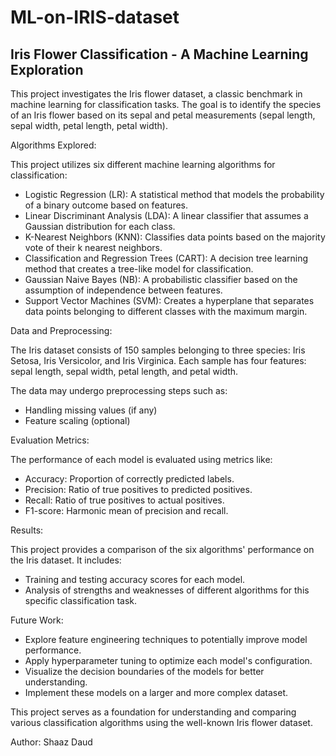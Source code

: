 # ML-on-IRIS-dataset
## Iris Flower Classification - A Machine Learning Exploration

This project investigates the Iris flower dataset, a classic benchmark in machine learning for classification tasks. The goal is to identify the species of an Iris flower based on its sepal and petal measurements (sepal length, sepal width, petal length, petal width). 

 Algorithms Explored: 

This project utilizes six different machine learning algorithms for classification:

*  Logistic Regression (LR):  A statistical method that models the probability of a binary outcome based on features.
*  Linear Discriminant Analysis (LDA):  A linear classifier that assumes a Gaussian distribution for each class.
*  K-Nearest Neighbors (KNN):  Classifies data points based on the majority vote of their k nearest neighbors.
*  Classification and Regression Trees (CART):  A decision tree learning method that creates a tree-like model for classification.
*  Gaussian Naive Bayes (NB):  A probabilistic classifier based on the assumption of independence between features.
*  Support Vector Machines (SVM):  Creates a hyperplane that separates data points belonging to different classes with the maximum margin.

 Data and Preprocessing: 

The Iris dataset consists of 150 samples belonging to three species: Iris Setosa, Iris Versicolor, and Iris Virginica. Each sample has four features: sepal length, sepal width, petal length, and petal width. 

The data may undergo preprocessing steps such as:

* Handling missing values (if any)
* Feature scaling (optional)

 Evaluation Metrics: 

The performance of each model is evaluated using metrics like:

*  Accuracy:  Proportion of correctly predicted labels.
*  Precision:  Ratio of true positives to predicted positives.
*  Recall:  Ratio of true positives to actual positives.
*  F1-score:  Harmonic mean of precision and recall.

 Results: 

This project provides a comparison of the six algorithms' performance on the Iris dataset. It includes:

* Training and testing accuracy scores for each model.
* Analysis of strengths and weaknesses of different algorithms for this specific classification task.

 Future Work: 

* Explore feature engineering techniques to potentially improve model performance.
* Apply hyperparameter tuning to optimize each model's configuration.
* Visualize the decision boundaries of the models for better understanding.
* Implement these models on a larger and more complex dataset.

This project serves as a foundation for understanding and comparing various classification algorithms using the well-known Iris flower dataset.

Author: Shaaz Daud
